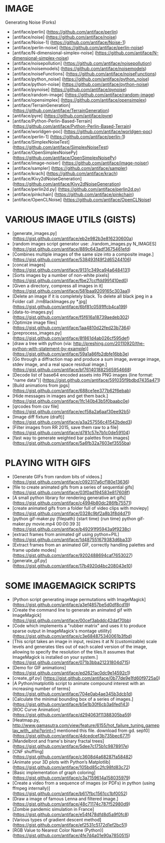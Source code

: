 IMAGE
=====
Generating Noise (Forks)
* [antiface/perlin] (https://github.com/antiface/perlin)
* [antiface/noise] (https://github.com/antiface/noise)
* [antiface/Noise-1] (https://github.com/antiface/Noise-1)
* [antiface/perlin-noise] (https://github.com/antiface/perlin-noise)
* [antiface/N-dimensional-simplex-noise] (https://github.com/antiface/N-dimensional-simplex-noise)
* [antiface/noisepollution] (https://github.com/antiface/noisepollution)
* [antiface/noisemodels] (https://github.com/antiface/noisemodels)
* [antiface/noiseFunctions] (https://github.com/antiface/noiseFunctions)
* [antiface/python_noise] (https://github.com/antiface/python_noise)
* [antiface/python-noise] (https://github.com/antiface/python-noise)
* [antiface/pynoise] (https://github.com/antiface/pynoise)
* [antiface/random-image] (https://github.com/antiface/random-image)
* [antiface/opensimplex] (https://github.com/antiface/opensimplex)
* [antiface/TerrainGeneration] (https://github.com/antiface/TerrainGeneration)
* [antiface/pyre] (https://github.com/antiface/pyre)
* [antiface/Python-Perlin-Based-Terrain] (https://github.com/antiface/Python-Perlin-Based-Terrain)
* [antiface/worldgen-poc] (https://github.com/antiface/worldgen-poc)
* [antiface/perlin-1] (https://github.com/antiface/perlin-1)
* [antiface/SimplexNoiseTest] (https://github.com/antiface/SimplexNoiseTest)
* [antiface/OpenSimplexNoisePy] (https://github.com/antiface/OpenSimplexNoisePy)
* [antiface/image-noiser] (https://github.com/antiface/image-noiser)
* [antiface/sampler] (https://github.com/antiface/sampler)
* [antiface/krach] (https://github.com/antiface/krach)
* [antiface/Kivy2dNoiseGeneration] (https://github.com/antiface/Kivy2dNoiseGeneration)
* [antiface/perlin2d.py] (https://github.com/antiface/perlin2d.py)
* [antiface/pinkchain] (https://github.com/antiface/pinkchain)
* [antiface/OpenCLNoise] (https://github.com/antiface/OpenCLNoise)

VARIOUS IMAGE UTILS (GISTS)
===========================
* [generate_images.py] (https://gist.github.com/antiface/eb2e982b3e816230600a)
* [random images script generator use: ./random_images.py N_IMAGES] (https://gist.github.com/antiface/889c643adf3675461efd)
* [Combines multiple images of the same size into a composite image.] (https://gist.github.com/antiface/538493f49f2d65244106)
* [concat images] (https://gist.github.com/antiface/9131c349ca94a6484131)
* [Sorts images by a number of non-white pixels] (https://gist.github.com/antiface/fbe27ccffdd991410ed0)
* [Given a directory, compress all images in it] (https://gist.github.com/antiface/581baa9209165c303aa1)
* [Delete an image if it is completely black. To delete all black jpeg in a Folder call ./rmBlackImages.py *.jpg] (https://gist.github.com/antiface/6bf81c0591ffcb4ca199)
* [data-to-images.py] (https://gist.github.com/antiface/f5f616a18739aedeb302)
* [Optimize image files] (https://gist.github.com/antiface/1aa4810d22fed23b7364)
* [preprocess_images.py] (https://gist.github.com/antiface/8f861d4ab026cf595def)
* [draw a tree with python (via: http://preshing.com/20110920/the-python-with-statement-by-example)] (https://gist.github.com/antiface/59a1a86fb2dbfe16bb3e)
* [Go through a diffraction map and produce a sum image, average image, stdev image, and a real space residual image.] (https://gist.github.com/antiface/bf761401882565954668)
* [Decode list of base64 encoded assets into PNG images (line format: "name data")] (https://gist.github.com/antiface/591035f9bdbd7435a471)
* [Build animations from jpgs] (https://gist.github.com/antiface/688ce1ee377b62f6ebab)
* [Hide messages in images and get them back.] (https://gist.github.com/antiface/1fc140b43b5f0baabc0e)
* [qrcodes from csv file] (https://gist.github.com/antiface/ecf58a2a6aaf30ee92b5)
* [Image diff fixture (draft)] (https://gist.github.com/antiface/a3a257556c41542bded3)
* [Filter images from RR 2015, save them raw to a file] (https://gist.github.com/antiface/d781c57e7b1c0de59104)
* [fast way to generate weighted bar palettes from images] (https://gist.github.com/antiface/5a6fb32a7603ef3555ba)

PLAYING WITH GIFS
=================
* [Generate GIFs from random bits of videos.] (https://gist.github.com/antiface/c092317a6cf180e13636)
* [file to create animated gifs from a series of sequential gifs] (https://gist.github.com/antiface/03f0ad194583e817608f)
* [A small python library for rendering generative art gifs] (https://gist.github.com/antiface/c4994b80dc286fb75571)
* [create animated gifs from a folder full of video clips with moviepy] (https://gist.github.com/antiface/0328c9bf2a8b3f8d4d71)
* [python gif-maker.py {filepath} {start time} {run time} python gif-maker.py movie.mp4 00:00:39 3] (https://gist.github.com/antiface/b49291f95943a9f9238c)
* [extract frames from animated gif using python+PIL] (https://gist.github.com/antiface/1d487551679383d6ba33)
* [Extract frames from an animated GIF, correctly handling palettes and frame update modes] (https://gist.github.com/antiface/9202488694caf7653027)
* [generate_gif.py] (https://gist.github.com/antiface/17b4920d4bc208043e10)

SOME IMAGEMAGICK SCRIPTS
========================
*  [Python script generating image permutations with ImageMagick] (https://gist.github.com/antiface/a3ef4857be5d0df8cd19)
*  [Create the command line to generate an animated gif with ImageMagick] (https://gist.github.com/antiface/00cef3abddc42daf70bb)
*  [Code which implements a "rubber matrix" and uses it to produce sparse output in ImageMagick's montage utiility] (https://gist.github.com/antiface/c3e684875340061b3fbd)
*  [This script takes an image in input, resizes it at N (customizable) scale levels and generates tiles out of each scaled version of the image, allowing to specify the resolution of the tiles.It assumes that ImageMagick is installed on your system.] (https://gist.github.com/antiface/071b3bba21231804d715)
*  [Demo for GIF animations] (https://gist.github.com/antiface/ed2621ac0dc9e14592c1)
*  [create_gif.py] (https://gist.github.com/antiface/0b77de9e1fd60f9725a0)
*  [A Python/matplotlib script to animate compound interest with an increasing number of terms] (https://gist.github.com/antiface/704e0ab4ae345b3dcb1d)
*  [Calculate the minimal bounding box of a series of images.] (https://gist.github.com/antiface/b5e1b30f6cb3a6fed143)
*  [ROC Curve Animation] (https://gist.github.com/antiface/d294063f11388305ba59)
*  [Heatmap.py, http://www.gamasutra.com/view/feature/6155/hot_failure_tuning_gameplay_with_.php?print=1 mentioned this file. download from gd. sep10] (https://gist.github.com/antiface/4dcedcef3b735bec677f)
*  [Mandelbrot and frame's binary fractal trees] (https://gist.github.com/antiface/5dee7c175b1c9878917e)
*  [CNF shuffling] (https://gist.github.com/antiface/c3608d4a68287fa58482)
*  [Animate your 3D plots with Python’s Matplotlib] (https://gist.github.com/antiface/105bd85c2fc98fd83c72)
*  [Basic implementation of graph coloring] (https://gist.github.com/antiface/c3a7159614a158035979)
*  [Create a video from a sequence of images (or PDFs) in python (using ffmpeg internally)] (https://gist.github.com/antiface/b617fbc1561cc1bf0052)
*  [Draw a image of famous Lenna and filtered image.] (https://gist.github.com/antiface/48c71174c787f52980d9)
*  [Zombie pandemic simulation in France] (https://gist.github.com/antiface/e54f478dfd8d5a9f0fc8)
*  [Various types of gradient descent method] (https://gist.github.com/antiface/ef2531c5172d1ef2bc51)
*  [RGB Value to Nearest Color Name (Python)] (https://gist.github.com/antiface/4fe7d4a01e90a7850515)
